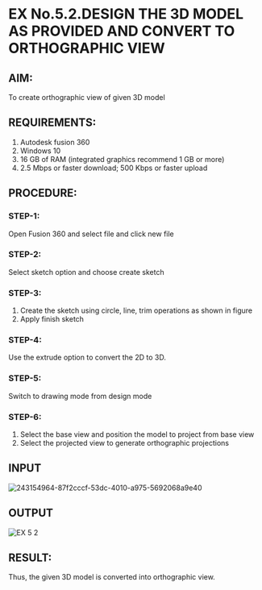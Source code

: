 # EX No.5.2.DESIGN THE 3D MODEL AS PROVIDED AND CONVERT TO ORTHOGRAPHIC VIEW
## AIM: 
To create orthographic view of given 3D model

## REQUIREMENTS: 
1. Autodesk fusion 360
2. Windows 10
3. 16 GB of RAM (integrated graphics recommend 1 GB or more)
4. 2.5 Mbps or faster download; 500 Kbps or faster upload 

## PROCEDURE:

### STEP-1:
Open Fusion 360 and select file and click new file

### STEP-2:
Select sketch option and choose create sketch

### STEP-3: 
1. Create the sketch using circle, line, trim operations as shown in figure
2. Apply finish sketch 

### STEP-4:
 Use the extrude option to convert the 2D to 3D.

### STEP-5:
Switch to drawing mode from design mode 
          
### STEP-6:
1. Select the base view and position the model to project from base view 
2. Select the projected view to generate orthographic projections

## INPUT
![243154964-87f2cccf-53dc-4010-a975-5692068a9e40](https://github.com/dharmaraj-007/EX-No.5.2.DESIGN-THE-3D-MODEL-AS-PROVIDED-AND-CONVERT-TO-ORTHOGRAPHIC-VIEW/assets/119560386/76b951ff-2c9c-4473-9635-9e928f635faf)

## OUTPUT
![EX 5 2](https://github.com/dharmaraj-007/EX-No.5.2.DESIGN-THE-3D-MODEL-AS-PROVIDED-AND-CONVERT-TO-ORTHOGRAPHIC-VIEW/assets/119560386/52375c1b-b835-4462-b5ad-d5af3bbeac53)


## RESULT:
Thus, the given 3D model is converted into orthographic view.
